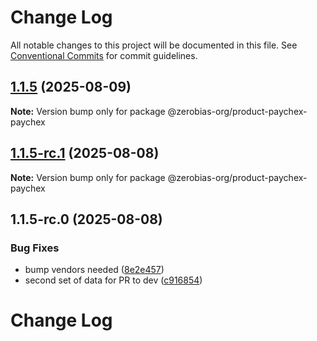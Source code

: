 # Change Log

All notable changes to this project will be documented in this file.
See [Conventional Commits](https://conventionalcommits.org) for commit guidelines.

## [1.1.5](https://github.com/zerobias-org/product/compare/@zerobias-org/product-paychex-paychex@1.1.5-rc.1...@zerobias-org/product-paychex-paychex@1.1.5) (2025-08-09)

**Note:** Version bump only for package @zerobias-org/product-paychex-paychex





## [1.1.5-rc.1](https://github.com/zerobias-org/product/compare/@zerobias-org/product-paychex-paychex@1.1.5-rc.0...@zerobias-org/product-paychex-paychex@1.1.5-rc.1) (2025-08-08)

**Note:** Version bump only for package @zerobias-org/product-paychex-paychex





## 1.1.5-rc.0 (2025-08-08)


### Bug Fixes

* bump vendors needed ([8e2e457](https://github.com/zerobias-org/product/commit/8e2e457e0b5d7141a05e8f2c178bc2854f2b7178))
* second set of data for PR to dev ([c916854](https://github.com/zerobias-org/product/commit/c916854bcf229b1c2042ffdea18472d66a061aaf))





# Change Log
